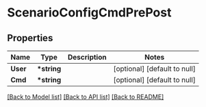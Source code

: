 # ScenarioConfigCmdPrePost

## Properties

| Name     | Type         | Description | Notes                        |
| -------- | ------------ | ----------- | ---------------------------- |
| **User** | **\*string** |             | [optional] [default to null] |
| **Cmd**  | **\*string** |             | [optional] [default to null] |

[[Back to Model list]](../README.md#documentation-for-models) [[Back to API list]](../README.md#documentation-for-api-endpoints) [[Back to README]](../README.md)
